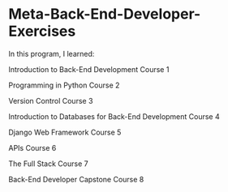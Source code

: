 # Meta-Back-End-Developer-Exercises

In this program, I learned:

Introduction to Back-End Development
Course 1

Programming in Python
Course 2

Version Control
Course 3

Introduction to Databases for Back-End Development
Course 4

Django Web Framework
Course 5

APIs
Course 6

The Full Stack
Course 7

Back-End Developer Capstone
Course 8
